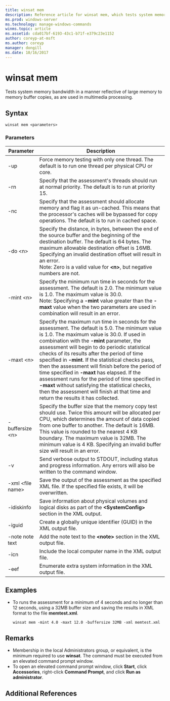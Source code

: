 ```yaml
---
title: winsat mem
description: Reference article for winsat mem, which tests system memory bandwidth in a manner reflective of large memory to memory buffer copies, as are used in multimedia processing.
ms.prod: windows-server
ms.technology: manage-windows-commands
winms.topic: article
ms.assetid: cda017bf-6193-43c1-b71f-e379c23e1152
author: coreyp-at-msft
ms.author: coreyp
manager: dongill
ms.date: 10/16/2017
---
```


# winsat mem



Tests system memory bandwidth in a manner reflective of large memory to memory buffer copies, as are used in multimedia processing.



## Syntax

```
winsat mem <parameters>
```

### Parameters

|Parameter|Description|
|---------|-----------|
|-up|Force memory testing with only one thread. The default is to run one thread per physical CPU or core.|
|-rn|Specify that the assessment's threads should run at normal priority. The default is to run at priority 15.|
|-nc|Specify that the assessment should allocate memory and flag it as un-cached. This means that the processor's caches will be bypassed for copy operations. The default is to run in cached space.|
|-do \<n>|Specify the distance, in bytes, between the end of the source buffer and the beginning of the destination buffer. The default is 64 bytes. The maximum allowable destination offset is 16MB. Specifying an invalid destination offset will result in an error.</br>Note: Zero is a valid value for **\<n>**, but negative numbers are not.|
|-mint \<n>|Specify the minimum run time in seconds for the assessment. The default is 2.0. The minimum value is 1.0. The maximum value is 30.0.</br>Note: Specifying a **-mint** value greater than the **-maxt** value when the two parameters are used in combination will result in an error.|
|-maxt \<n>|Specify the maximum run time in seconds for the assessment. The default is 5.0. The minimum value is 1.0. The maximum value is 30.0. If used in combination with the **-mint** parameter, the assessment will begin to do periodic statistical checks of its results after the period of time specified in **-mint**. If the statistical checks pass, then the assessment will finish before the period of time specified in **-maxt** has elapsed. If the assessment runs for the period of time specified in **-maxt** without satisfying the statistical checks, then the assessment will finish at that time and return the results it has collected.|
|-buffersize \<n>|Specify the buffer size that the memory copy test should use. Twice this amount will be allocated per CPU, which determines the amount of data copied from one buffer to another. The default is 16MB. This value is rounded to the nearest 4 KB boundary. The maximum value is 32MB. The minimum value is 4 KB. Specifying an invalid buffer size will result in an error.|
|-v|Send verbose output to STDOUT, including status and progress information. Any errors will also be written to the command window.|
|-xml \<file name>|Save the output of the assessment as the specified XML file. If the specified file exists, it will be overwritten.|
|-idiskinfo|Save information about physical volumes and logical disks as part of the **\<SystemConfig>** section in the XML output.|
|-iguid|Create a globally unique identifier (GUID) in the XML output file.|
|-note note text|Add the note text to the **\<note>** section in the XML output file.|
|-icn|Include the local computer name in the XML output file.|
|-eef|Enumerate extra system information in the XML output file.|

## Examples

- To runs the assessment for a minimum of 4 seconds and no longer than 12 seconds, using a 32MB buffer size and saving the results in XML format to the file **memtest.xml**.
  ```
  winsat mem -mint 4.0 -maxt 12.0 -buffersize 32MB -xml memtest.xml
  ```

## Remarks

-   Membership in the local Administrators group, or equivalent, is the minimum required to use **winsat**. The command must be executed from an elevated command prompt window.
-   To open an elevated command prompt window, click **Start**, click **Accessories**, right-click **Command Prompt**, and click **Run as administrator**.

## Additional References

